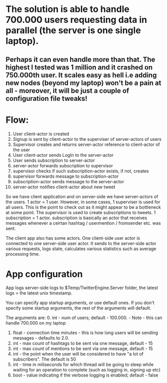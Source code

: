 # The solution is able to handle 700.000 users requesting data in parallel (the server is one single laptop). 
## Perhaps it can even handle more than that. The highest I tested was 1 million and it crashed on 750.000th user. It scales easy as hell i.e adding new nodes (beyond my laptop) won't be a pain at all - moreover, it will be just a couple of configuration file tweaks!

# Flow:

1. User client-actor is created
2. Signup is sent by client-actor to the superviser of server-actors of users
3. Supervisor creates and returns server-actor reference to client-actor of the user
4. User client-actor sends LogIn to the server-actor
5. User sends subscription to server-actor
6. server-actor forwards subscription to supervisor
7. supervisor checks if such subscription-actor exists, if not, creates
8. supervisor forwards message to subscription-actor
9. subscription-actor sends message to the server-actor
10. server-actor notifies client-actor about new tweet

So we have client application and on server-side we have server-actors of the users. 1 actor = 1 user. However, in some cases, 1 superviser is used for all users. This is the point to check out as it might appear to be a bottleneck at some point. The supervisor is used to create subscriptions to tweets. 1 subscription = 1 actor. subscription is basically an actor that receives messages whenever a ceirtan hashtag / usermention / fromsender etc. was sent.

The client app also has some actors. One client-side user actor is connected to one server-side user actor. It sends to the server-side actor various requests, logs state, calculates various statistics such as average processing time. 

# App configuration
App logs server-side logs to $Temp/TwitterEngine.Server folder, the latest logs = the latest unix timestamp.

You can specify app startup arguments, or use default ones. If you don't specify some startup arguments, the rest of the arguments will default.

The arguments are:
0. int - num of users; default - 100.000. - Note - this can handle 700.000 on my laptop
1. float - connection time minutes - this is how long users will be sending messages - defaults to 2.0.
2. int - max count of hashtags to be sent via one message, default - 15
3. int - max count of mentions to be sent via one message, default - 15
4. int - the point when the user will be considered to have "a lot of subscribers". The default is 50
5. int - time in miliseconds for which thread will be going to sleep while waiting for an operation to complete (such as logging in, signing up etc)
6. bool - value indicating if the verbose logging is enabled; default - false 